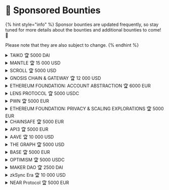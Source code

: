 # 🏅 Sponsored Bounties

{% hint style="info" %}
Sponsor bounties are updated frequently, so stay tuned for more details about the bounties and additional bounties to come! 🤩

Please note that they are also subject to change.
{% endhint %}

<details>

<summary>TAIKO 🏆 5000 DAI</summary>

Deploy on Taiko 🏆 2500 DAI

Infrastructure 🏆 2000 DAI

Ethereum Public Goods 🏆 500 DAI

</details>

<details>

<summary>MANTLE  🏆 15 000 USD</summary>

[Instructions](https://docs.google.com/document/d/1eZSirOx4LarewHXUCFHVeTEfB5aVmb06Cj0Vcx1JIgc/edit#heading=h.m2yexey64ohh)

</details>

<details>

<summary>SCROLL 🏆 5000 USD</summary>

TBA

</details>

<details>

<summary>GNOSIS CHAIN &#x26; GATEWAY 🏆 12 000 USD</summary>

For top projects building with Gateway's RPC (apply in 1 minute on admin.gateway.fm)

1 x 5000 USD

2 x 2500 USD

1 x 2000 USD for building on Gnosis Chain (or Chiado testnet).

Demonstrate the power of AI, use existing Uniswap contracts, or surprise us! :relaxed:

</details>

<details>

<summary>ETHEREUM FOUNDATION: ACCOUNT ABSTRACTION  🏆 6000 EUR</summary>

**ERC-4337**

Paymasters 🏆 2000 EUR

Developer Tooling 🏆 2000 EUR

Freestyle 🏆 2000 EUR

[Instructions](https://docs.google.com/document/d/1hI84HwoYhK6-hi39JRSXSeeu7spA27VIBIjsSS\_0NpU/edit?usp=sharing)

</details>

<details>

<summary>LENS PROTOCOL 🏆 5000 USDC</summary>

**Best Lens App:**&#x20;

🥇  2500 USDC

🥈  1500 USDC

**Best Lens Integrations:**&#x20;

2 x 500 USDC prizes

</details>

<details>

<summary>PWN   🏆 5000 EUR</summary>

⛓ cross-chain lending (lock collateral on chain A and get funds on chain B)&#x20;

💸 loans with instalments (e.g. Superfluid 👀)&#x20;

🖼 Buy Now Pay Later with existing marketplaces

</details>

<details>

<summary>ETHEREUM FOUNDATION: PRIVACY &#x26; SCALING EXPLORATIONS  🏆 5000 EUR</summary>

TBA

</details>

<details>

<summary>CHAINSAFE  🏆 5000 EUR</summary>

**Web3.js PlugIn**

3 x 1300 USD

**Web3.js Lib Optimization/Bug Bounty**

3 x 500 USD

[Instructions](https://docs.google.com/document/d/1656jfMhlMzpPWVZlPJmX1jmdF3ohPiBr4Mg6G2tNdXM/edit#heading=h.h4umsjy89t3)

</details>

<details>

<summary>API3  🏆 5000 EUR</summary>

TBA

</details>

<details>

<summary>AAVE  🏆 10 000 USD </summary>

👻 Best GHO Hack - $4000 in USDT

🔴 Best use of Aave with Optimism - $3000 in OP

💻 Best Governance Hack - $3000 in USDT

</details>

<details>

<summary>THE GRAPH   🏆 5000 USD</summary>

Best New Subgraph(s): Build and deploy a custom subgraph that indexes data from a smart contract to query blockchain data to your dapp.

🥇 Grand Prize: $1400

🥈 1st Runner-up: $1000&#x20;

🥉 2nd Runner-up: $600

Best use of Existing Subgraph(s): Query an existing subgraph on the Graph Explorer or hosted service using the public query URL from the subgraph dashboard.

🥇 Grand Prize: $1000

🥈 1st Runner-up: $600&#x20;

🥉 2nd Runner-up: $400

</details>

<details>

<summary>BASE  🏆 5000 EUR</summary>

[Instructions](https://docs.google.com/document/d/1CHD4VrP4JDjNPNvvhVDs0GOTptPdUpqp9R9UsA6nMWI/edit?usp=sharing)

</details>

<details>

<summary>OPTIMISM  🏆 5000 USDC</summary>

[Instructions](https://oplabs.notion.site/ETHPrague-Hackathon-Bounties-ddc7adf1606f4f828a12c824150e5930)

</details>

<details>

<summary>MAKER DAO  🏆 2500 DAI</summary>

🥇 1,250 DAI

🥈 750 DAI

🥉 500 DAI

[Instructions](https://towering-lycra-6ab.notion.site/MakerDAO-ETHPrague-Bounties-54109872fb134966803f0f9ac52e2ff7)

</details>

<details>

<summary>zkSync Era 🏆 10 000 USD </summary>

[Instructions](https://matterlabs.notion.site/matterlabs/ETHPrague-zkSync-Era-936a0ef411ff4fa1a1b6b4fc6234ee9f)

</details>

<details>

<summary>NEAR Protocol 🏆 5000 EUR</summary>

[Instructions](https://docs.google.com/document/d/1z4tsoRN0hnT2yqo8eKnbKyrqinmfjqS39Z\_Sp4vSzvY/edit)

</details>
